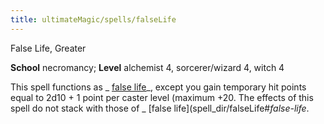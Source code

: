 ```yaml
---
title: ultimateMagic/spells/falseLife
---
```

False Life, Greater

**School** necromancy; **Level** alchemist 4, sorcerer/wizard 4, witch 4

This spell functions as _ [false life](spell_dir/falseLife#_false-life)_, except you gain temporary hit points equal to 2d10 + 1 point per caster level (maximum +20. The effects of this spell do not stack with those of _ [false life](spell_dir/falseLife#_false-life_.

